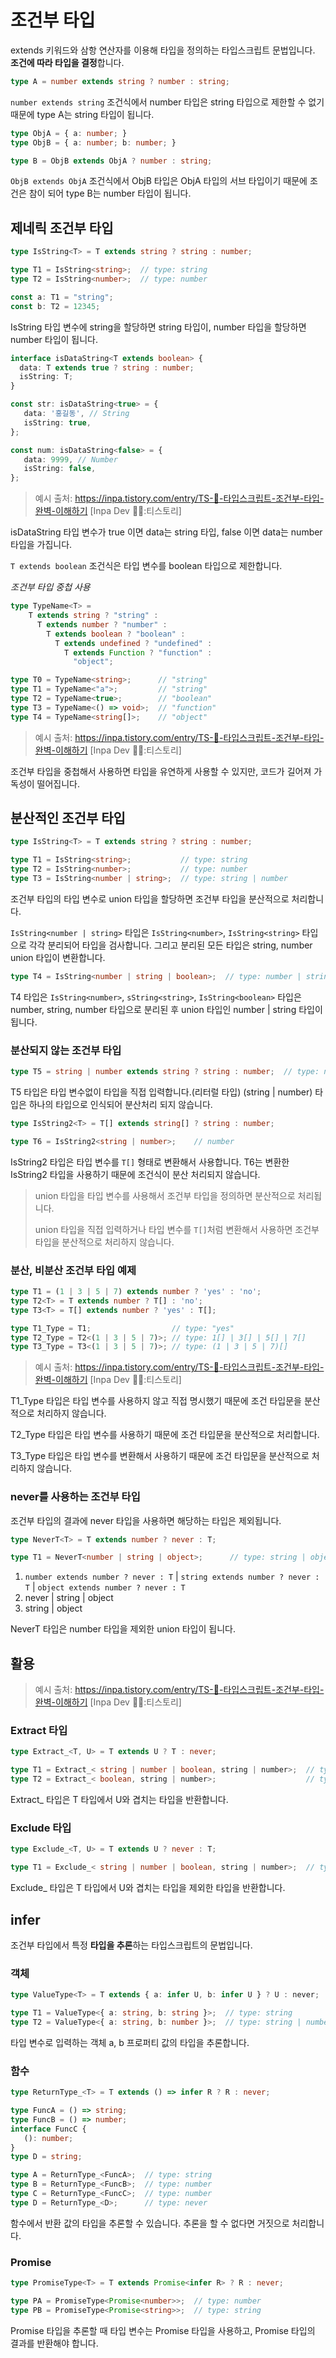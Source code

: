 # 조건부 타입
extends 키워드와 삼항 연산자를 이용해 타입을 정의하는 타입스크립트 문법입니다. **조건에 따라 타입을 결정**합니다.

```typescript
type A = number extends string ? number : string;
```
`number extends string` 조건식에서 number 타입은 string 타입으로 제한할 수 없기 때문에 type A는 string 타입이 됩니다.

```typescript
type ObjA = { a: number; }
type ObjB = { a: number; b: number; }

type B = ObjB extends ObjA ? number : string;
```
`ObjB extends ObjA` 조건식에서 ObjB 타입은 ObjA 타입의 서브 타입이기 때문에 조건은 참이 되어 type B는 number 타입이 됩니다.


## 제네릭 조건부 타입
```typescript
type IsString<T> = T extends string ? string : number;

type T1 = IsString<string>;  // type: string
type T2 = IsString<number>;  // type: number

const a: T1 = "string";
const b: T2 = 12345;
```
IsString 타입 변수에 string을 할당하면 string 타입이, number 타입을 할당하면 number 타입이 됩니다.

```typescript
interface isDataString<T extends boolean> {
  data: T extends true ? string : number;
  isString: T;
}

const str: isDataString<true> = {
   data: '홍길동', // String
   isString: true,
};

const num: isDataString<false> = {
   data: 9999, // Number
   isString: false,
};
```
> 예시 출처: https://inpa.tistory.com/entry/TS-📘-타입스크립트-조건부-타입-완벽-이해하기 [Inpa Dev 👨‍💻:티스토리]

isDataString 타입 변수가 true 이면 data는 string 타입, false 이면 data는 number 타입을 가집니다.

`T extends boolean` 조건식은 타입 변수를 boolean 타입으로 제한합니다.

*조건부 타입 중첩 사용*
```typescript
type TypeName<T> =
    T extends string ? "string" :
      T extends number ? "number" :
        T extends boolean ? "boolean" :
          T extends undefined ? "undefined" :
            T extends Function ? "function" :
              "object";

type T0 = TypeName<string>;      // "string"
type T1 = TypeName<"a">;         // "string"
type T2 = TypeName<true>;        // "boolean"
type T3 = TypeName<() => void>;  // "function"
type T4 = TypeName<string[]>;    // "object"
```
> 예시 출처: https://inpa.tistory.com/entry/TS-📘-타입스크립트-조건부-타입-완벽-이해하기 [Inpa Dev 👨‍💻:티스토리]

조건부 타입을 중첩해서 사용하면 타입을 유연하게 사용할 수 있지만, 코드가 길어져 가독성이 떨어집니다. 


## 분산적인 조건부 타입
```typescript
type IsString<T> = T extends string ? string : number;

type T1 = IsString<string>;           // type: string
type T2 = IsString<number>;           // type: number
type T3 = IsString<number | string>;  // type: string | number
```
조건부 타입의 타입 변수로 union 타입을 할당하면 조건부 타입을 분산적으로 처리합니다.

`IsString<number | string>` 타입은 `IsString<number>`, `IsString<string>` 타입으로 각각 분리되어 타입을 검사합니다. 
그리고 분리된 모든 타입은 string, number union 타입이 변환합니다.

```typescript
type T4 = IsString<number | string | boolean>;  // type: number | string
```
T4 타입은 `IsString<number>`, `sString<string>`, `IsString<boolean>` 타입은 number, string, number 타입으로 분리된 후 
union 타입인 number | string 타입이 됩니다.

### 분산되지 않는 조건부 타입
```typescript
type T5 = string | number extends string ? string : number;  // type: number
```
T5 타입은 타입 변수없이 타입을 직접 입력합니다.(리터럴 타입) (string | number) 타입은 하나의 타입으로 인식되어 분산처리 되지 않습니다.

```typescript
type IsString2<T> = T[] extends string[] ? string : number;

type T6 = IsString2<string | number>;    // number
```
IsString2 타입은 타입 변수를 `T[]` 형태로 변환해서 사용합니다. T6는 변환한 IsString2 타입을 사용하기 때문에 조건식이 분산 처리되지 않습니다.


> union 타입을 타입 변수를 사용해서 조건부 타입을 정의하면 분산적으로 처리됩니다.
>
> union 타입을 직접 입력하거나 타입 변수를 `T[]`처럼 변환해서 사용하면 조건부 타입을 분산적으로 처리하지 않습니다.

### 분산, 비분산 조건부 타입 예제
```typescript
type T1 = (1 | 3 | 5 | 7) extends number ? 'yes' : 'no';
type T2<T> = T extends number ? T[] : 'no';              
type T3<T> = T[] extends number ? 'yes' : T[];           

type T1_Type = T1;                  // type: "yes"
type T2_Type = T2<(1 | 3 | 5 | 7)>; // type: 1[] | 3[] | 5[] | 7[]
type T3_Type = T3<(1 | 3 | 5 | 7)>; // type: (1 | 3 | 5 | 7)[]
```
> 예시 출처: https://inpa.tistory.com/entry/TS-📘-타입스크립트-조건부-타입-완벽-이해하기 [Inpa Dev 👨‍💻:티스토리]

T1_Type 타입은 타입 변수를 사용하지 않고 직접 명시했기 때문에 조건 타입문을 분산적으로 처리하지 않습니다.

T2_Type 타입은 타입 변수를 사용하기 때문에 조건 타입문을 분산적으로 처리합니다.

T3_Type 타입은 타입 변수를 변환해서 사용하기 때문에 조건 타입문을 분산적으로 처리하지 않습니다.

### never를 사용하는 조건부 타입
조건부 타입의 결과에 never 타입을 사용하면 해당하는 타입은 제외됩니다.

```typescript
type NeverT<T> = T extends number ? never : T;

type T1 = NeverT<number | string | object>;      // type: string | object
```
1. `number extends number ? never : T` | `string extends number ? never : T` | `object extends number ? never : T`
2. never | string | object
3. string | object

NeverT 타입은 number 타입을 제외한 union 타입이 됩니다.


## 활용
> 예시 출처: https://inpa.tistory.com/entry/TS-📘-타입스크립트-조건부-타입-완벽-이해하기 [Inpa Dev 👨‍💻:티스토리]
> 
### Extract 타입
```typescript
type Extract_<T, U> = T extends U ? T : never;

type T1 = Extract_< string | number | boolean, string | number>;  // type: string | number
type T2 = Extract_< boolean, string | number>;                    // type: never
```
Extract_ 타입은 T 타입에서 U와 겹치는 타입을 반환합니다.

### Exclude 타입
```typescript
type Exclude_<T, U> = T extends U ? never : T;

type T1 = Exclude_< string | number | boolean, string | number>;  // type: boolean
```

Exclude_ 타입은 T 타입에서 U와 겹치는 타입을 제외한 타입을 반환합니다.


## infer
조건부 타입에서 특정 **타입을 추론**하는 타입스크립트의 문법입니다.

### 객체
```typescript
type ValueType<T> = T extends { a: infer U, b: infer U } ? U : never;

type T1 = ValueType<{ a: string, b: string }>;  // type: string
type T2 = ValueType<{ a: string, b: number }>;  // type: string | number
```
타입 변수로 입력하는 객체 a, b 프로퍼티 값의 타입을 추론합니다.

### 함수
```typescript
type ReturnType_<T> = T extends () => infer R ? R : never;

type FuncA = () => string;
type FuncB = () => number;
interface FuncC {
   (): number;
}
type D = string;

type A = ReturnType_<FuncA>;  // type: string
type B = ReturnType_<FuncB>;  // type: number
type C = ReturnType_<FuncC>;  // type: number
type D = ReturnType_<D>;      // type: never
```
함수에서 반환 값의 타입을 추론할 수 있습니다. 추론을 할 수 없다면 거짓으로 처리합니다.

### Promise
```typescript
type PromiseType<T> = T extends Promise<infer R> ? R : never;

type PA = PromiseType<Promise<number>>;  // type: number
type PB = PromiseType<Promise<string>>;  // type: string
```
Promise 타입을 추론할 때 타입 변수는 Promise 타입을 사용하고, Promise 타입의 결과를 반환해야 합니다.
